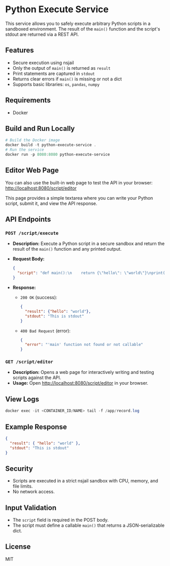 # Python Execute Service

This service allows you to safely execute arbitrary Python scripts in a sandboxed environment. The result of the `main()` function and the script's stdout are returned via a REST API.

## Features

- Secure execution using nsjail
- Only the output of `main()` is returned as `result`
- Print statements are captured in `stdout`
- Returns clear errors if `main()` is missing or not a dict
- Supports basic libraries: `os`, `pandas`, `numpy`

## Requirements

- Docker

## Build and Run Locally

```powershell
# Build the Docker image
docker build -t python-execute-service .
# Run the service
docker run -p 8080:8080 python-execute-service
```

## Editor Web Page

You can also use the built-in web page to test the API in your browser:
[http://localhost:8080/script/editor](http://localhost:8080/script/editor)

This page provides a simple textarea where you can write your Python script, submit it, and view the API response.

## API Endpoints

### `POST /script/execute`

- **Description:** Execute a Python script in a secure sandbox and return the result of the `main()` function and any printed output.
- **Request Body:**

  ```json
  {
    "script": "def main():\n    return {\"hello\": \"world\"}\nprint(\"This is stdout\")"
  }
  ```

- **Response:**

  - `200 OK` (success):

    ```json
    {
      "result": {"hello": "world"},
      "stdout": "This is stdout"
    }
    ```

  - `400 Bad Request` (error):

    ```json
    {
      "error": "'main' function not found or not callable"
    }
    ```

### `GET /script/editor`

- **Description:** Opens a web page for interactively writing and testing scripts against the API.
- **Usage:** Open [http://localhost:8080/script/editor](http://localhost:8080/script/editor) in your browser.

## View Logs

```powershell
docker exec -it <CONTAINER_ID/NAME> tail -f /app/record.log
```

## Example Response

```json
{
  "result": { "hello": "world" },
  "stdout": "This is stdout"
}
```

## Security

- Scripts are executed in a strict nsjail sandbox with CPU, memory, and file limits.
- No network access.

## Input Validation

- The `script` field is required in the POST body.
- The script must define a callable `main()` that returns a JSON-serializable dict.

## License

MIT

